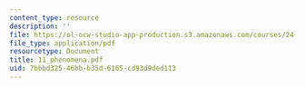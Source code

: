 ```yaml
---
content_type: resource
description: ''
file: https://ol-ocw-studio-app-production.s3.amazonaws.com/courses/24-201-topics-in-the-history-of-philosophy-kant-fall-2005/7bbbd32546bbb35d6165cd93d9ded113_11_phenomena.pdf
file_type: application/pdf
resourcetype: Document
title: 11_phenomena.pdf
uid: 7bbbd325-46bb-b35d-6165-cd93d9ded113
---
```

